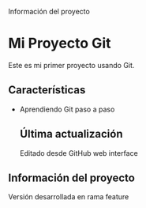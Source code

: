 Información del proyecto

   # Mi Proyecto Git
   
   Este es mi primer proyecto usando Git.
   
   ## Características
   - Aprendiendo Git paso a paso 
 
     ## Última actualización
     Editado desde GitHub web interface

   ## Información del proyecto
   Versión desarrollada en rama feature